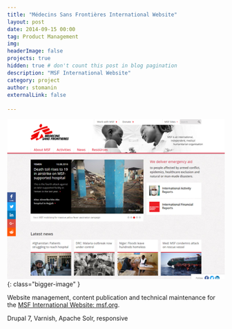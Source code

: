 ```yaml
---
title: "Médecins Sans Frontières International Website"
layout: post
date: 2014-09-15 00:00
tag: Product Management
img: 
headerImage: false
projects: true
hidden: true # don't count this post in blog pagination
description: "MSF International Website"
category: project
author: stomanin
externalLink: false

---
```

![Screenshot](/assets/images/projects/msfint.png){: class="bigger-image" }

Website management, content publication and technical maintenance for the <a href="https://msf.org">MSF International Website: msf.org</a>. 

Drupal 7, Varnish, Apache Solr, responsive
